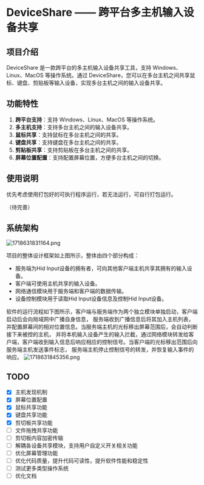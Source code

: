 # DeviceShare —— 跨平台多主机输入设备共享

## 项目介绍

DeviceShare 是一款跨平台的多主机输入设备共享工具，支持 Windows、Linux、MacOS 等操作系统。通过 DeviceShare，您可以在多台主机之间共享鼠标、键盘、剪贴板等输入设备，实现多台主机之间的输入设备共享。


## 功能特性

1. **跨平台支持**：支持 Windows、Linux、MacOS 等操作系统。
2. **多主机支持**：支持多台主机之间的输入设备共享。
3. **鼠标共享**：支持鼠标在多台主机之间的共享。
4. **键盘共享**：支持键盘在多台主机之间的共享。
5. **剪贴板共享**：支持剪贴板在多台主机之间的共享。
6. **屏幕位置配置**：支持配置屏幕位置，方便多台主机之间的切换。

## 使用说明
优先考虑使用打包好的可执行程序运行，若无法运行，可自行打包运行。

（待完善）

## 系统架构

![1718631831164.png](https://img.qylh.xyz/blog/1718631831164.png)

项目的整体设计框架如上图所示，整体由四个部分构成：
- 服务端为Hid Input设备的拥有者，可向其他客户端主机共享其拥有的输入设备。
- 客户端可使用主机共享的输入设备。
- 网络通信模块用于服务端和客户端的数据传输。
- 设备控制模块用于读取Hid Input设备信息及控制Hid Input设备。

软件的运行流程如下图所示，客户端与服务端作为两个独立模块单独启动，客户端启动后会向局域网中广播自身信息，
服务端收到广播信息后将其加入主机列表，并配置屏幕间的相对位置信息。当服务端主机的光标移出屏幕范围后，会自动判断接下来被控的主机，
并将本机输入设备产生的输入拦截，通过网络模块转发给客户端，客户端收到输入信息后响应相应的控制信号。当客户端的光标移出范围后向服务端主机发送事件标志，
服务端主机停止控制信号的转发，并恢复输入事件的响应。
![1718631845356.png](https://img.qylh.xyz/blog/1718631845356.png)


## TODO
- [x] 主机发现机制
- [x] 屏幕位置配置
- [x] 鼠标共享功能
- [x] 键盘共享功能
- [x] 剪切板共享功能
- [ ] 文件拖拽共享功能
- [ ] 剪切板内容加密传输
- [ ] 解耦各设备共享模块，支持用户自定义开关相关功能
- [ ] 优化屏幕管理功能
- [ ] 优化代码质量，提升代码可读性，提升软件性能和稳定性
- [ ] 测试更多类型操作系统
- [ ] 优化文档